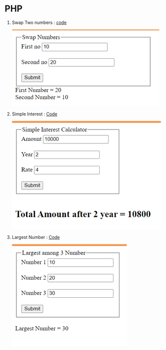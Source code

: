 # PHP

1. Swap Two numbers : [code](https://github.com/Anubrata-Mallick/PHP/blob/main/swapNumber.php)
   
   ![.](https://github.com/Anubrata-Mallick/PHP/blob/main/Images/swap%20number.png)

   
2. Simple Interest : [Code](https://github.com/Anubrata-Mallick/PHP/blob/main/simpleInterest.php)
   
   ![.](https://github.com/Anubrata-Mallick/PHP/blob/main/Images/simple%20interest.png)

   
3. Largest Number : [Code](https://github.com/Anubrata-Mallick/PHP/blob/main/largestTernary.php)
   
   ![.](https://github.com/Anubrata-Mallick/PHP/blob/main/Images/largest%20no.png)
